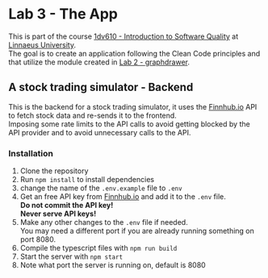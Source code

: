 # Lab 3 - The App

This is part of the course [1dv610 - Introduction to Software Quality](https://coursepress.lnu.se/kurs/introduktion-till-mjukvarukvalitet/) at [Linnaeus University](https://lnu.se/).  
The goal is to create an application following the Clean Code principles and that utilize the module created in [Lab 2 - graphdrawer](https://github.com/kodsmed/graphdrawer).

## A stock trading simulator - Backend

This is the backend for a stock trading simulator, it uses the [Finnhub.io](https://finnhub.io/) API to fetch stock data and re-sends it to the frontend.  
Imposing some rate limits to the API calls to avoid getting blocked by the API provider and to avoid unnecessary calls to the API.

### Installation

1. Clone the repository
2. Run `npm install` to install dependencies
3. change the name of the `.env.example` file to `.env`
3. Get an free API key from [Finnhub.io](https://finnhub.io/register) and add it to the `.env` file.  
**Do not commit the API key!**   
**Never serve API keys!**   
5. Make any other changes to the `.env` file if needed.   
You may need a different port if you are already running something on port 8080.
6. Compile the typescript files with `npm run build`
7. Start the server with `npm start`
8. Note what port the server is running on, default is 8080
